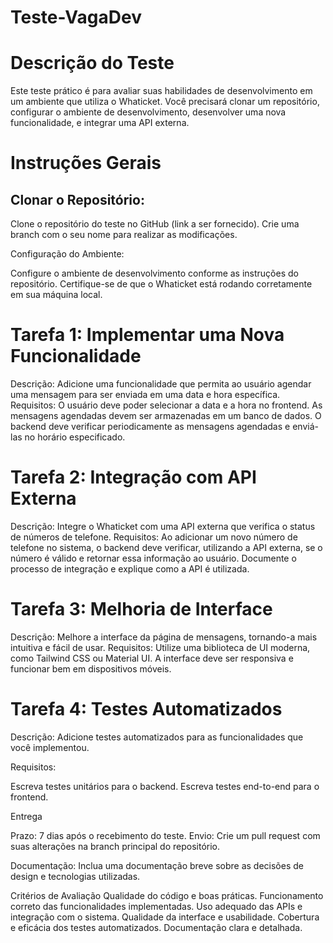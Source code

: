 # Teste-VagaDev

# Descrição do Teste
Este teste prático é para avaliar suas habilidades de desenvolvimento em um ambiente que utiliza o Whaticket. Você precisará clonar um repositório, configurar o ambiente de desenvolvimento, desenvolver uma nova funcionalidade, e integrar uma API externa.

# Instruções Gerais
## Clonar o Repositório:

Clone o repositório do teste no GitHub (link a ser fornecido).
Crie uma branch com o seu nome para realizar as modificações.

Configuração do Ambiente:

Configure o ambiente de desenvolvimento conforme as instruções do repositório.
Certifique-se de que o Whaticket está rodando corretamente em sua máquina local.

# Tarefa 1: Implementar uma Nova Funcionalidade

Descrição: Adicione uma funcionalidade que permita ao usuário agendar uma mensagem para ser enviada em uma data e hora específica.
Requisitos:
O usuário deve poder selecionar a data e a hora no frontend.
As mensagens agendadas devem ser armazenadas em um banco de dados.
O backend deve verificar periodicamente as mensagens agendadas e enviá-las no horário especificado.

# Tarefa 2: Integração com API Externa

Descrição: Integre o Whaticket com uma API externa que verifica o status de números de telefone.
Requisitos:
Ao adicionar um novo número de telefone no sistema, o backend deve verificar, utilizando a API externa, se o número é válido e retornar essa informação ao usuário.
Documente o processo de integração e explique como a API é utilizada.

# Tarefa 3: Melhoria de Interface

Descrição: Melhore a interface da página de mensagens, tornando-a mais intuitiva e fácil de usar.
Requisitos:
Utilize uma biblioteca de UI moderna, como Tailwind CSS ou Material UI.
A interface deve ser responsiva e funcionar bem em dispositivos móveis.

# Tarefa 4: Testes Automatizados

Descrição: Adicione testes automatizados para as funcionalidades que você implementou.

Requisitos:

Escreva testes unitários para o backend.
Escreva testes end-to-end para o frontend.

Entrega

Prazo: 7 dias após o recebimento do teste.
Envio: Crie um pull request com suas alterações na branch principal do repositório.


Documentação: Inclua uma documentação breve sobre as decisões de design e tecnologias utilizadas.

Critérios de Avaliação
Qualidade do código e boas práticas.
Funcionamento correto das funcionalidades implementadas.
Uso adequado das APIs e integração com o sistema.
Qualidade da interface e usabilidade.
Cobertura e eficácia dos testes automatizados.
Documentação clara e detalhada.
